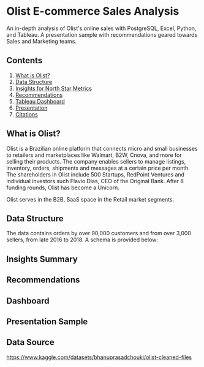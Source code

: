 # Olist E-commerce Sales Analysis
An in-depth analysis of Olist's online sales with PostgreSQL, Excel, Python, and Tableau. A presentation sample with recommendations geared towards Sales and Marketing teams.

## Contents
1. [What is Olist?](##what-is-olist?)
2. [Data Structure](##data-structure)
3. [Insights for North Star Metrics](##insights-summary)
4. [Recommendations](##recommendations)
5. [Tableau Dashboard](##dashboard)
6. [Presentation](##presentation-sample)
7. [Citations](##data-source)

## What is Olist?
Olist is a Brazilian online platform that connects micro and small businesses to retailers and marketplaces like Walmart, B2W, Cnova, and more for selling their products. The company enables sellers to manage listings, inventory, orders, shipments and messages at a certain price per month. The shareholders in Olist include 500 Startups, RedPoint Ventures and individual investors such Flavio Dias, CEO of the Original Bank. After 8 funding rounds, Olist has become a Unicorn.

Olist serves in the B2B, SaaS space in the Retail market segments.

## Data Structure
The data contains orders by over 90,000 customers and from over 3,000 sellers, from late 2016 to 2018. A schema is provided below:

## Insights Summary

## Recommendations

## Dashboard

## Presentation Sample

## Data Source
https://www.kaggle.com/datasets/bhanuprasadchouki/olist-cleaned-files
